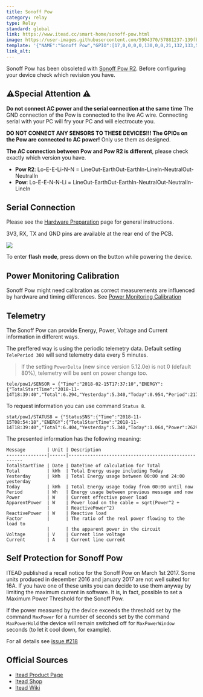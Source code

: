 ```yaml
---
title: Sonoff Pow
category: relay
type: Relay
standard: global
link: https://www.itead.cc/smart-home/sonoff-pow.html
image: https://user-images.githubusercontent.com/5904370/57881237-139fbb80-7821-11e9-8c1b-e375f6d0c0a3.png
template: '{"NAME":"Sonoff Pow","GPIO":[17,0,0,0,0,130,0,0,21,132,133,52,0],"FLAG":0,"BASE":6}' 
link_alt: 
---
```

Sonoff Pow has been obsoleted with [Sonoff Pow R2](https://blakadder.github.io/templates/sonoff_Pow_R2.html). Before configuring your device check which revision you have.

## ⚠️️Special Attention   ⚠️️

**Do not connect AC power and the serial connection at the same time** 
The GND connection of the Pow is connected to the live AC wire. Connecting serial with your PC will fry your PC and will electrocute you. 

**DO NOT CONNECT ANY SENSORS TO THESE DEVICES!!! The GPIOs on the Pow are connected to AC power!** Only use them as designed. 

**The AC connection between Pow and Pow R2 is different**, please check exactly which version you have.
- **Pow R2**: Lo-E-E-Li-N-N = LineOut-EarthOut-EarthIn-LineIn-NeutralOut-NeutralIn
- **Pow**: Lo-E-E-N-N-Li = LineOut-EarthOut-EarthIn-NeutralOut-NeutralIn-LineIn

## Serial Connection 

Please see the [Hardware Preparation](https://github.com/arendst/Tasmota/wiki/Hardware-Preparation) page for general instructions.

3V3, RX, TX and GND pins are available at the rear end of the PCB.

![](https://user-images.githubusercontent.com/5904370/57881749-5f069980-7822-11e9-9438-95650ea42a20.png)

To enter **flash mode**, press down on the button while powering the device.

## Power Monitoring Calibration
Sonoff Pow might need calibration as correct measurements are influenced by hardware and timing differences. See [Power Monitoring Calibration](https://github.com/arendst/Tasmota/wiki/Power-Monitoring-Calibration)
   
## Telemetry
The Sonoff Pow can provide Energy, Power, Voltage and Current information in different ways.

The preffered way is using the periodic telemetry data. Default setting ```TelePeriod 300``` will send telemetry data every 5 minutes.<br />
> If the setting `PowerDelta` (new since version 5.12.0e) is not 0 (default 80%), telemetry will be sent on power change too.

```
tele/pow1/SENSOR = {"Time":"2018-02-15T17:37:10","ENERGY":{"TotalStartTime":"2018-11-14T18:39:40","Total":6.294,"Yesterday":5.340,"Today":0.954,"Period":217,"Power":2635,"ApparentPower":2650,"ReactivePower":282,"Factor":0.99,"Voltage":227,"Current":11.661}}
```

To request information you can use command `Status 8`.
```
stat/pow1/STATUS8 = {"StatusSNS":{"Time":"2018-11-15T08:54:18","ENERGY":{"TotalStartTime":"2018-11-14T18:39:40","Total":6.404,"Yesterday":5.340,"Today":1.064,"Power":2629,"ApparentPower":2645,"ReactivePower":288,"Factor":0.99,"Voltage":226,"Current":11.677}}}
```

The presented information has the following meaning:
```
Message        | Unit | Description
---------------|------|-----------------------------------------------------
TotalStartTime | Date | DateTime of calculation for Total
Total          | kWh  | Total Energy usage including Today
Yesterday      | kWh  | Total Energy usage between 00:00 and 24:00 yesterday
Today          | kWh  | Total Energy usage today from 00:00 until now
Period         | Wh   | Energy usage between previous message and now
Power          | W    | Current effective power load
ApparentPower  | W    | Power load on the cable = sqrt(Power^2 + 
               |      | ReactivePower^2)
ReactivePower  | W    | Reactive load
Factor         |      | The ratio of the real power flowing to the load to
               |      | the apparent power in the circuit 
Voltage        | V    | Current line voltage
Current        | A    | Current line current
```

## Self Protection for Sonoff Pow

ITEAD published a recall notice for the Sonoff Pow on March 1st 2017. Some units produced in december 2016 and january 2017 are not well suited for 16A. If you have one of these units you can decide to use them anyway by limiting the maximum current in software.
It is, in fact,  possible to set a Maximum Power Threshold for the Sonoff Pow.

 If the power measured by the device exceeds the threshold set by the command `MaxPower` for a number of seconds set by the command `MaxPowerHold` the device will remain switched off for `MaxPowerWindow` seconds (to let it cool down, for example).

For all details see [issue #218](https://github.com/arendst/Tasmota/issues/218)

## Official Sources

* [Itead Product Page](http://sonoff.itead.cc/en/products/sonoff/sonoff-pow)
* [Itead Shop](https://www.itead.cc/sonoff-pow.html)
* [Itead Wiki](https://www.itead.cc/wiki/Sonoff_Pow)

